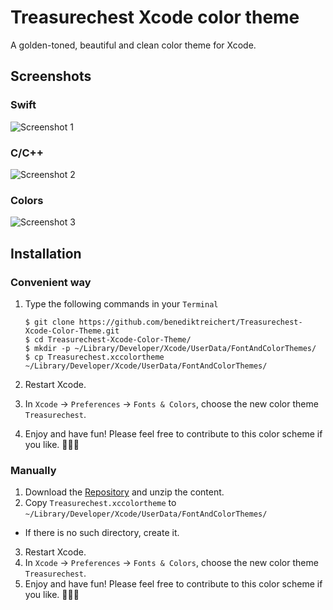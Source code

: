 # Treasurechest Xcode color theme
A golden-toned, beautiful and clean color theme for Xcode.

## Screenshots
### Swift
![Screenshot 1](/../screenshots/screen_1.png?raw=true "Screenshot")
### C/C++
![Screenshot 2](/../screenshots/screen_2.png?raw=true "Screenshot")
### Colors
![Screenshot 3](/../screenshots/screen_3.png?raw=true "Screenshot")

## Installation
### Convenient way
1. Type the following commands in your `Terminal`
     ```
    $ git clone https://github.com/benediktreichert/Treasurechest-Xcode-Color-Theme.git
    $ cd Treasurechest-Xcode-Color-Theme/
    $ mkdir -p ~/Library/Developer/Xcode/UserData/FontAndColorThemes/
    $ cp Treasurechest.xccolortheme ~/Library/Developer/Xcode/UserData/FontAndColorThemes/
     ```

2. Restart Xcode.
3. In `Xcode` -> `Preferences` -> `Fonts & Colors`, choose the new color theme `Treasurechest`.

4. Enjoy and have fun! Please feel free to contribute to this color scheme if you like. 🎉🎉🎉

### Manually
1. Download the [Repository](https://github.com/benediktreichert/Treasurechest-Xcode-Color-Theme/archive/master.zip) and unzip the content.
2. Copy `Treasurechest.xccolortheme` to `~/Library/Developer/Xcode/UserData/FontAndColorThemes/`
  * If there is no such directory, create it.
3. Restart Xcode.
4. In `Xcode` -> `Preferences` -> `Fonts & Colors`, choose the new color theme `Treasurechest`.
5. Enjoy and have fun! Please feel free to contribute to this color scheme if you like. 🎉🎉🎉
